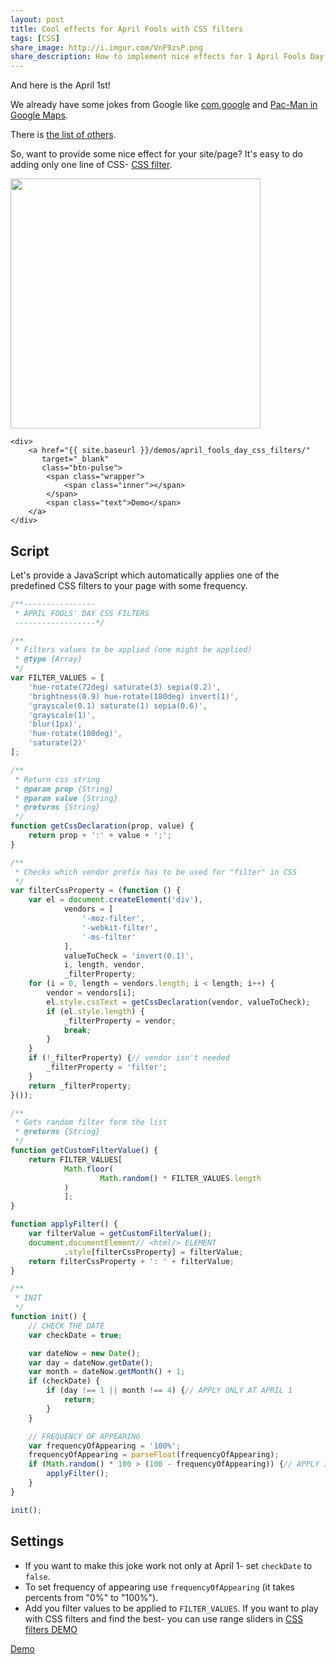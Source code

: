 ```yaml
---
layout: post
title: Cool effects for April Fools with CSS filters
tags: [CSS]
share_image: http://i.imgur.com/VnF9zsP.png
share_description: How to implement nice effects for 1 April Fools Day with CSS filters
---
```


And here is the April 1st!

We already have some jokes from Google like [com.google](https://com.google/) and [Pac-Man in Google Maps](http://www.theguardian.com/cities/2015/apr/01/pac-man-google-maps).

There is [the list of others](http://www.theguardian.com/world/live/2015/apr/01/april-fools-day-jokes-2015-the-best-from-around-the-world).

So, want to provide some nice effect for your site/page? It's easy to do adding only one line of CSS- [CSS filter](http://blog.gospodarets.com/CSS_filters_in_action/).

<div class="text-center">
    <p>
        <a href="{{ site.baseurl }}/demos/april_fools_day_css_filters/">
            <img class="rounded" width="400" src="http://i.imgur.com/HwT3PvG.gif" alt=""/>
        </a>
    </p>

    <div>
        <a href="{{ site.baseurl }}/demos/april_fools_day_css_filters/"
           target="_blank"
           class="btn-pulse">
            <span class="wrapper">
                <span class="inner"></span>
            </span>
            <span class="text">Demo</span>
        </a>
    </div>
</div>

<div class="more"></div>

## Script

Let's provide a JavaScript which automatically applies one of the predefined CSS filters to your page with some frequency.

```javascript
/**----------------
 * APRIL FOOLS' DAY CSS FILTERS
 ------------------*/

/**
 * Filters values to be applied (one might be applied)
 * @type {Array}
 */
var FILTER_VALUES = [
    'hue-rotate(72deg) saturate(3) sepia(0.2)',
    'brightness(0.9) hue-rotate(180deg) invert(1)',
    'grayscale(0.1) saturate(1) sepia(0.6)',
    'grayscale(1)',
    'blur(1px)',
    'hue-rotate(180deg)',
    'saturate(2)'
];

/**
 * Return css string
 * @param prop {String}
 * @param value {String}
 * @returns {String}
 */
function getCssDeclaration(prop, value) {
    return prop + ':' + value + ';';
}

/**
 * Checks which vendor prefix has to be used for "filter" in CSS
 */
var filterCssProperty = (function () {
    var el = document.createElement('div'),
            vendors = [
                '-moz-filter',
                '-webkit-filter',
                '-ms-filter'
            ],
            valueToCheck = 'invert(0.1)',
            i, length, vendor,
            _filterProperty;
    for (i = 0, length = vendors.length; i < length; i++) {
        vendor = vendors[i];
        el.style.cssText = getCssDeclaration(vendor, valueToCheck);
        if (el.style.length) {
            _filterProperty = vendor;
            break;
        }
    }
    if (!_filterProperty) {// vendor isn't needed
        _filterProperty = 'filter';
    }
    return _filterProperty;
}());

/**
 * Gets random filter form the list
 * @returns {String}
 */
function getCustomFilterValue() {
    return FILTER_VALUES[
            Math.floor(
                    Math.random() * FILTER_VALUES.length
            )
            ];
}

function applyFilter() {
    var filterValue = getCustomFilterValue();
    document.documentElement// <html/> ELEMENT
            .style[filterCssProperty] = filterValue;
    return filterCssProperty + ': ' + filterValue;
}

/**
 * INIT
 */
function init() {
    // CHECK THE DATE
    var checkDate = true;

    var dateNow = new Date();
    var day = dateNow.getDate();
    var month = dateNow.getMonth() + 1;
    if (checkDate) {
        if (day !== 1 || month !== 4) {// APPLY ONLY AT APRIL 1
            return;
        }
    }

    // FREQUENCY OF APPEARING
    var frequencyOfAppearing = '100%';
    frequencyOfAppearing = parseFloat(frequencyOfAppearing);
    if (Math.random() * 100 > (100 - frequencyOfAppearing)) {// APPLY IN COMMON ONCE PER 5 PAGE LOADS
        applyFilter();
    }
}

init();
```

## Settings

- If you want to make this joke work not only at April 1- set `checkDate` to `false`.
- To set frequency of appearing use `frequencyOfAppearing` (it takes percents from "0%" to "100%").
- Add you filter values to be applied to `FILTER_VALUES`. If you want to play with CSS filters and find the best- you can use range sliders in [CSS filters DEMO](http://blog.gospodarets.com/css-filters/)

<a href="{{ site.baseurl }}/demos/april_fools_day_css_filters/"
   target="_blank"
   class="btn-pulse">
            <span class="wrapper">
                <span class="inner"></span>
            </span>
    <span class="text">Demo</span>
</a>

